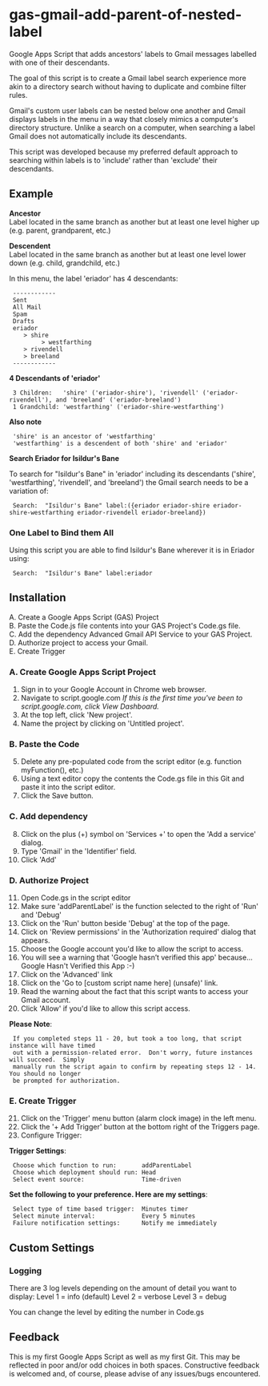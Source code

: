 # gas-gmail-add-parent-of-nested-label

Google Apps Script that adds ancestors' labels to Gmail messages labelled with one of their descendants.

The goal of this script is to create a Gmail label search experience more akin to a directory search without having to duplicate and combine filter rules. 

Gmail's custom user labels can be nested below one another and Gmail displays labels in the menu in a way that closely mimics a computer's directory structure. Unlike a search on a computer, when searching a label Gmail does not automatically include its descendants. 

This script was developed because my preferred default approach to searching within labels is to 'include' rather than 'exclude' their descendants.

## Example  
**Ancestor**  
Label located in the same branch as another but at least one level higher up (e.g. parent, grandparent, etc.)  
   
**Descendent**  
Label located in the same branch as another but at least one level lower down (e.g. child, grandchild, etc.)  

In this menu, the label 'eriador' has 4 descendants:  

     ------------
     Sent
     All Mail 
     Spam
     Drafts
     eriador
        > shire
             > westfarthing
        > rivendell
        > breeland
     ------------   

  
**4 Descendants of 'eriador'**  

     3 Children:   'shire' ('eriador-shire'), 'rivendell' ('eriador-rivendell'), and 'breeland' ('eriador-breeland')
     1 Grandchild: 'westfarthing' ('eriador-shire-westfarthing') 
     
**Also note**

     'shire' is an ancestor of 'westfarthing'  
     'westfarthing' is a descendent of both 'shire' and 'eriador'
     

**Search Eriador for Isildur's Bane**  
  
To search for "Isildur's Bane" in 'eriador' including its descendants ('shire', 'westfarthing', 'rivendell', and 'breeland') the Gmail search needs to be a variation of:

     Search:  "Isildur's Bane" label:({eriador eriador-shire eriador-shire-westfarthing eriador-rivendell eriador-breeland})
   
   
### One Label to Bind them All  
Using this script you are able to find Isildur's Bane wherever it is in Eriador using:  

     Search:  "Isildur's Bane" label:eriador  

## Installation  
   
A.  Create a Google Apps Script (GAS) Project  
B.  Paste the Code.js file contents into your GAS Project's Code.gs file.  
C.  Add the dependency Advanced Gmail API Service to your GAS Project.  
D.  Authorize project to access your Gmail.  
E.  Create Trigger
  
### A. Create Google Apps Script Project
1. Sign in to your Google Account in Chrome web browser.
2. Navigate to script.google.com  *If this is the first time you've been to script.google.com, click View Dashboard.*
3. At the top left, click 'New project'.
4. Name the project by clicking on 'Untitled project'. 

### B. Paste the Code
5. Delete any pre-populated code from the script editor (e.g. function myFunction(), etc.)
6. Using a text editor copy the contents the Code.gs file in this Git and paste it into the script editor.
7. Click the Save button.

### C. Add dependency
8. Click on the plus (+) symbol on 'Services  +' to open the 'Add a service' dialog.
9. Type 'Gmail' in the 'Identifier' field.
10. Click 'Add'

### D. Authorize Project
11. Open Code.gs in the script editor
12. Make sure 'addParentLabel' is the function selected to the right of 'Run' and 'Debug'
13. Click on the 'Run' button beside 'Debug' at the top of the page.
14. Click on 'Review permissions' in the 'Authorization required' dialog that appears.
15. Choose the Google account you'd like to allow the script to access.
16. You will see a warning that 'Google hasn’t verified this app' because... Google Hasn't Verified this App :-)
17. Click on the 'Advanced' link
18. Click on the 'Go to [custom script name here] (unsafe)' link.
19. Read the warning about the fact that this script wants to access your Gmail account.    
20. Click 'Allow' if you'd like to allow this script access.

**Please Note**:

     If you completed steps 11 - 20, but took a too long, that script instance will have timed
     out with a permission-related error.  Don't worry, future instances will succeed.  Simply
     manually run the script again to confirm by repeating steps 12 - 14.  You should no longer
     be prompted for authorization.

### E. Create Trigger
21. Click on the 'Trigger' menu button (alarm clock image) in the left menu.
22. Click the '+  Add Trigger' button at the bottom right of the Triggers page.
23. Configure Trigger:  

**Trigger Settings**:  

     Choose which function to run:       addParentLabel  
     Choose which deployment should run: Head  
     Select event source:                Time-driven  

**Set the following to your preference.  Here are my settings**:  
    
     Select type of time based trigger:  Minutes timer  
     Select minute interval:             Every 5 minutes   
     Failure notification settings:      Notify me immediately   


## Custom Settings  
### Logging
There are 3 log levels depending on the amount of detail you want to display:
Level 1 = info (default)
Level 2 = verbose 
Level 3 = debug

You can change the level by editing the number in Code.gs

## Feedback
This is my first Google Apps Script as well as my first Git.  This may be reflected in poor and/or odd choices in both spaces. Constructive feedback is welcomed and, of course, please advise of any issues/bugs encountered.  



